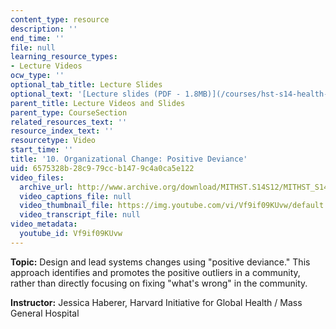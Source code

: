 ```yaml
---
content_type: resource
description: ''
end_time: ''
file: null
learning_resource_types:
- Lecture Videos
ocw_type: ''
optional_tab_title: Lecture Slides
optional_text: '[Lecture slides (PDF - 1.8MB)](/courses/hst-s14-health-information-systems-to-improve-quality-of-care-in-resource-poor-settings-spring-2012/resources/mithst_s14s12_lec16_1111)'
parent_title: Lecture Videos and Slides
parent_type: CourseSection
related_resources_text: ''
resource_index_text: ''
resourcetype: Video
start_time: ''
title: '10. Organizational Change: Positive Deviance'
uid: 6575328b-28c9-79cc-b147-9c4a0ca5e122
video_files:
  archive_url: http://www.archive.org/download/MITHST.S14S12/MITHST_S14S12_lec10_300k.mp4
  video_captions_file: null
  video_thumbnail_file: https://img.youtube.com/vi/Vf9if09KUvw/default.jpg
  video_transcript_file: null
video_metadata:
  youtube_id: Vf9if09KUvw
---
```


**Topic:** Design and lead systems changes using "positive deviance." This approach identifies and promotes the positive outliers in a community, rather than directly focusing on fixing "what's wrong" in the community.

**Instructor:** Jessica Haberer, Harvard Initiative for Global Health / Mass General Hospital



